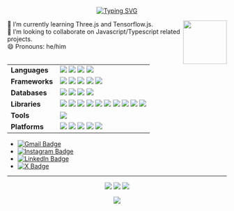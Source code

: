 <div align="center">
  
[![Typing SVG](https://readme-typing-svg.demolab.com?font=Fira+Code&size=40&duration=2500&pause=1000&color=1FFF0F&vCenter=true&random=false&width=480&lines=Hi%2C+I+am+Dhruv+Jain;I+am+only+a+human)](https://git.io/typing-svg)
</div>

<div id="header" >
  <img align="right" src="https://media.giphy.com/media/M9gbBd9nbDrOTu1Mqx/giphy.gif" height="100" width="100"/>
 🔭 I’m currently learning Three.js and Tensorflow.js.<br>
 👯 I’m looking to collaborate on Javascript/Typescript related projects.<br>
 😄 Pronouns: he/him

</div>

<br>

<table>
  <tr>
    <td><strong>Languages</strong></td>
    <td>
      <img src="https://img.shields.io/badge/TypeScript-darkblue?style=flat&logo=typescript&logoColor=white" />
      <img src="https://img.shields.io/badge/JavaScript-darkblue?style=flat&logo=javascript&logoColor=white" />
      <img src="https://img.shields.io/badge/Python-darkblue?style=flat&logo=python&logoColor=white" />
      <img src="https://img.shields.io/badge/C++-darkblue?style=flat&logo=cplusplus&logoColor=white" />
    </td>
  </tr>
  <tr>
    <td><strong>Frameworks</strong></td>
    <td>
      <img src="https://img.shields.io/badge/React.js-darkgreen?style=flat&logo=react&logoColor=white" />
      <img src="https://img.shields.io/badge/Node.js-darkgreen?style=flat&logo=node.js&logoColor=white" />
      <img src="https://img.shields.io/badge/Next.js-darkgreen?style=flat&logo=next.js&logoColor=white" />
      <img src="https://img.shields.io/badge/TailwindCSS-darkgreen?style=flat&logo=tailwindcss&logoColor=white" />
      <img src="https://img.shields.io/badge/Bootstrap-darkgreen?style=flat&logo=bootstrap&logoColor=white" />
    </td>
  </tr>
  <tr>
    <td><strong>Databases</strong></td>
    <td>
      <img src="https://img.shields.io/badge/MongoDB-darkred?style=flat&logo=mongodb&logoColor=white" />
      <img src="https://img.shields.io/badge/PostgreSQL-darkred?style=flat&logo=postgresql&logoColor=white" />
      <img src="https://img.shields.io/badge/Firebase-darkred?style=flat&logo=firebase&logoColor=white" />
      <img src="https://img.shields.io/badge/Redis-darkred?style=flat&logo=redis&logoColor=white" />
    </td>
  </tr>
  <tr>
    <td><strong>Libraries</strong></td>
    <td>
      <img src="https://img.shields.io/badge/Three.js-darkorange?style=flat&logo=threedotjs&logoColor=white" />
      <img src="https://img.shields.io/badge/Express.js-darkorange?style=flat&logo=express&logoColor=white" />
      <img src="https://img.shields.io/badge/Socket.io-darkorange?style=flat&logo=socket.io&logoColor=white" />
      <img src="https://img.shields.io/badge/Mongoose-darkorange?style=flat&logo=mongoose&logoColor=white" />
      <img src="https://img.shields.io/badge/ShadcnUI-darkorange?style=flat&logo=shadcnui&logoColor=white" />
      <img src="https://img.shields.io/badge/Zod-darkorange?style=flat&logo=zod&logoColor=white" />
      <img src="https://img.shields.io/badge/Husky-darkorange?style=flat&logo=husky&logoColor=white" />
      <img src="https://img.shields.io/badge/Knip-darkorange?style=flat&logo=knip&logoColor=white" />
      <img src="https://img.shields.io/badge/Jest-darkorange?style=flat&logo=jest&logoColor=white" />
      <img src="https://img.shields.io/badge/SuperTest-darkorange?style=flat&logo=supertest&logoColor=white" />
    </td>
  </tr>
  <tr>
    <td><strong>Tools</strong></td>
    <td>
      <img src="https://img.shields.io/badge/Docker-informational?style=flat&logo=docker&logoColor=white" />
    </td>
  </tr>
  <tr>
    <td><strong>Platforms</strong></td>
    <td>
      <img src="https://img.shields.io/badge/GitHub-black?style=flat&logo=github&logoColor=white" />
      <img src="https://img.shields.io/badge/Vercel-black?style=flat&logo=vercel&logoColor=white" />
      <img src="https://img.shields.io/badge/Postman-black?style=flat&logo=postman&logoColor=white" />
      <img src="https://img.shields.io/badge/Render-black?style=flat&logo=render&logoColor=white" />
      <img src="https://img.shields.io/badge/Railway.app-black?style=flat&logo=railway&logoColor=white" />
    </td>
  </tr>
</table>






- [![Gmail Badge](https://img.shields.io/badge/-dkjain2005co@gmail.com-c14438?style=social&logo=Gmail&logoColor=red&link=mailto:dkjain2005co@gmail.com)](mailto:dkjain2005co@gmail.com)
- [![Instagram Badge](https://img.shields.io/badge/dhruvkjain-red?style=social&logo=Instagram&link=https://instagram.com/dhruvkjain)](https://instagram.com/dhruvkjain)
- [![Linkedln Badge](https://img.shields.io/badge/dhruvkjain-red?style=social&logo=linkedin&link=https://www.linkedin.com/in/dhruv-jain-980a88294/)](https://www.linkedin.com/in/dhruv-jain-980a88294/)
- [![X Badge](https://img.shields.io/badge/dhruvkjain-red?style=social&logo=X&link=https://x.com/dhruvkjain)](https://x.com/dhruvkjain)

---

<div align="center" id="stats"> 
  <img src='https://github-readme-stats.vercel.app/api?username=dhruvkjain&theme=nightowl&hide_border=false&include_all_commits=true&count_private=true' />  
  <img src='https://github-readme-streak-stats.herokuapp.com/?user=dhruvkjain&theme=nightowl&hide_border=false' />
  <img src='https://github-readme-stats.vercel.app/api/top-langs/?username=dhruvkjain&theme=nightowl&hide_border=false&include_all_commits=true&count_private=true&layout=compact' />
  
[![](https://visitcount.itsvg.in/api?id=dhruvkjain&icon=0&color=12)](https://visitcount.itsvg.in)

</div>



